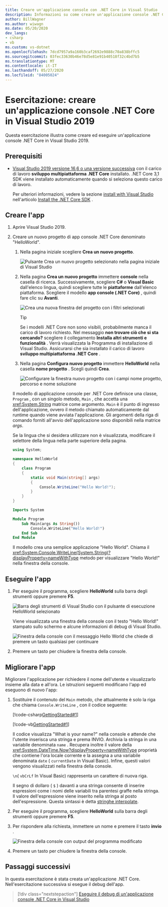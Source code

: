 ```yaml
---
title: Creare un'applicazione console con .NET Core in Visual Studio
description: Informazioni su come creare un'applicazione console .NET Core con C# o Visual Basic con Visual Studio.
author: BillWagner
ms.author: wiwagn
ms.date: 05/20/2020
dev_langs:
- csharp
- vb
ms.custom: vs-dotnet
ms.openlocfilehash: 7dcd7957a9a160b3caf2692e9888c70a838bffc5
ms.sourcegitcommit: 03fec33630b46e78d5e81e91b40518f32c4bd7b5
ms.translationtype: MT
ms.contentlocale: it-IT
ms.lasthandoff: 05/27/2020
ms.locfileid: "84005024"
---
```

# <a name="tutorial-create-a-net-core-console-application-in-visual-studio-2019"></a>Esercitazione: creare un'applicazione console .NET Core in Visual Studio 2019

Questa esercitazione illustra come creare ed eseguire un'applicazione console .NET Core in Visual Studio 2019.

## <a name="prerequisites"></a>Prerequisiti

- [Visual Studio 2019 versione 16,6 o una versione successiva](https://visualstudio.microsoft.com/downloads/?utm_medium=microsoft&utm_source=docs.microsoft.com&utm_campaign=inline+link&utm_content=download+vs2019) con il carico di lavoro **sviluppo multipiattaforma .NET Core** installato. .NET Core 3,1 SDK viene installato automaticamente quando si seleziona questo carico di lavoro.

  Per ulteriori informazioni, vedere la sezione [install with Visual Studio](../install/sdk.md?pivots=os-windows#install-with-visual-studio) nell'articolo [Install the .NET Core SDK](../install/sdk.md?pivots=os-windows) .

## <a name="create-the-app"></a>Creare l'app

<!-- markdownlint-disable MD025 -->

1. Aprire Visual Studio 2019.

1. Creare un nuovo progetto di app console .NET Core denominato "HelloWorld".

   1. Nella pagina iniziale scegliere **Crea un nuovo progetto**.

      ![Pulsante Crea un nuovo progetto selezionato nella pagina iniziale di Visual Studio](./media/with-visual-studio/start-window.png)

   1. Nella pagina **Crea un nuovo progetto** immettere **console** nella casella di ricerca. Successivamente, scegliere **C#** o **Visual Basic** dall'elenco lingua, quindi scegliere tutte le **piattaforme** dall'elenco piattaforma. Scegliere il modello **app console (.NET Core)** , quindi fare clic su **Avanti**.

      ![Crea una nuova finestra del progetto con i filtri selezionati](./media/with-visual-studio/create-new-project.png)

      > [!TIP]
      > Se i modelli .NET Core non sono visibili, probabilmente manca il carico di lavoro richiesto. Nel messaggio **non trovare ciò che si sta cercando?** scegliere il collegamento **Installa altri strumenti e funzionalità** . Verrà visualizzata la Programma di installazione di Visual Studio. Assicurarsi che sia installato il carico di lavoro **sviluppo multipiattaforma .NET Core** .

   1. Nella pagina **Configura nuovo progetto** immettere **HelloWorld** nella casella **nome progetto** . Scegli quindi **Crea**.

      ![Configurare la finestra nuovo progetto con i campi nome progetto, percorso e nome soluzione](./media/with-visual-studio/configure-new-project.png)

   Il modello di applicazione console per .NET Core definisce una classe, `Program` , con un singolo metodo, `Main` , che accetta una <xref:System.String> matrice come argomento. `Main` è il punto di ingresso dell'applicazione, ovvero il metodo chiamato automaticamente dal runtime quando viene avviata l'applicazione. Gli argomenti della riga di comando forniti all'avvio dell'applicazione sono disponibili nella matrice *args*.

   Se la lingua che si desidera utilizzare non è visualizzata, modificare il selettore della lingua nella parte superiore della pagina.

   ```csharp
   using System;

   namespace HelloWorld
   {
       class Program
       {
           static void Main(string[] args)
           {
               Console.WriteLine("Hello World!");
           }
       }
   }
   ```

   ```vb
   Imports System

   Module Program
       Sub Main(args As String())
           Console.WriteLine("Hello World!")
       End Sub
   End Module
   ```

   Il modello crea una semplice applicazione "Hello World". Chiama il <xref:System.Console.WriteLine(System.String)?displayProperty=nameWithType> metodo per visualizzare "Hello World!" nella finestra della console.

## <a name="run-the-app"></a>Eseguire l'app

1. Per eseguire il programma, scegliere **HelloWorld** sulla barra degli strumenti oppure premere **F5**.

   ![Barra degli strumenti di Visual Studio con il pulsante di esecuzione HelloWorld selezionato](./media/with-visual-studio/run-program.png)

   Viene visualizzata una finestra della console con il testo "Hello World!" stampato sullo schermo e alcune informazioni di debug di Visual Studio.

   ![Finestra della console con il messaggio Hello World che chiede di premere un tasto qualsiasi per continuare](./media/with-visual-studio/hello-world-console.png)

1. Premere un tasto per chiudere la finestra della console.

## <a name="enhance-the-app"></a>Migliorare l'app

Migliorare l'applicazione per richiedere il nome dell'utente e visualizzarlo insieme alla data e all'ora. Le istruzioni seguenti modificano l'app ed eseguono di nuovo l'app:

1. Sostituire il contenuto del `Main` metodo, che attualmente è solo la riga che chiama `Console.WriteLine` , con il codice seguente:

   [!code-csharp[GettingStarted#1](~/samples/snippets/csharp/getting_started/with_visual_studio/HelloWorld.cs#1)]

   [!code-vb[GettingStarted#1](~/samples/snippets/core/tutorials/vb-with-visual-studio/Program.vb#1)]

   Il codice visualizza "What is your name?" nella console e attende che l'utente inserisca una stringa e prema INVIO. Archivia la stringa in una variabile denominata `name` . Recupera inoltre il valore della <xref:System.DateTime.Now?displayProperty=nameWithType> proprietà che contiene l'ora locale corrente e la assegna a una variabile denominata `date` ( `currentDate` in Visual Basic). Infine, questi valori vengono visualizzati nella finestra della console.

   `\n`( `vbCrLf` In Visual Basic) rappresenta un carattere di nuova riga.

   Il segno di dollaro ( `$` ) davanti a una stringa consente di inserire espressioni come i nomi delle variabili tra parentesi graffe nella stringa. Il valore dell'espressione viene inserito nella stringa al posto dell'espressione. Questa sintassi è detta [stringhe interpolate](../../csharp/language-reference/tokens/interpolated.md).

1. Per eseguire il programma, scegliere **HelloWorld** sulla barra degli strumenti oppure premere **F5**.

1. Per rispondere alla richiesta, immettere un nome e premere il tasto **invio** .

   ![Finestra della console con output del programma modificato](./media/with-visual-studio/hello-world-update.png)

1. Premere un tasto per chiudere la finestra della console.

## <a name="next-steps"></a>Passaggi successivi

In questa esercitazione è stata creata un'applicazione .NET Core. Nell'esercitazione successiva si esegue il debug dell'app.

> [!div class="nextstepaction"]
> [Eseguire il debug di un'applicazione console .NET Core in Visual Studio](debugging-with-visual-studio.md)
